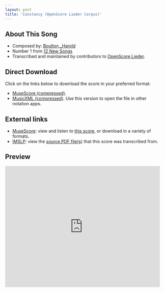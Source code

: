 ```yaml
---
layout: post
title: 'Constancy (OpenScore Lieder Corpus)'
---
```


## About This Song

- Composed by: [Boulton,_Harold](https://fourscoreandmore.org/openscore/lieder/Boulton,_Harold)
- Number 1 from [12 New Songs](https://fourscoreandmore.org/openscore/lieder/Boulton,_Harold/12_New_Songs)
- Transcribed and maintained by contributors to [OpenScore Lieder].

[OpenScore Lieder]: https://musescore.com/openscore-lieder-corpus

## Direct Download

Click on the links below to download the score in your preferred format:
- [MuseScore (compressed)](https://github.com/openscore/lieder/blob/main/scores/Boulton,_Harold/12_New_Songs/01_Constancy/lc6403636.mscz?raw=true).
- [MusicXML (compressed)](https://github.com/openscore/lieder/blob/main/scores/Boulton,_Harold/12_New_Songs/01_Constancy/lc6403636.mxl?raw=true). Use this version to open the file in other notation apps.

## External links

- [MuseScore]: view and listen to [this score][MuseScore], or download in a variety of formats.
- [IMSLP]: view the [source PDF file(s)][IMSLP] that this score was transcribed from.

[MuseScore]: https://musescore.com/score/6403636
[IMSLP]: https://imslp.org/wiki/Special:ReverseLookup/285334

## Preview

<iframe width="100%" height="394" src="https://musescore.com/openscore-lieder-corpus/scores/6403636/embed" frameborder="0" allowfullscreen allow="autoplay; fullscreen"></iframe>
